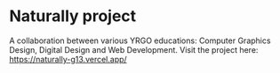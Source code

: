 # Naturally project

A collaboration between various YRGO educations: Computer Graphics Design, Digital Design and Web Development.
Visit the project here: https://naturally-g13.vercel.app/
